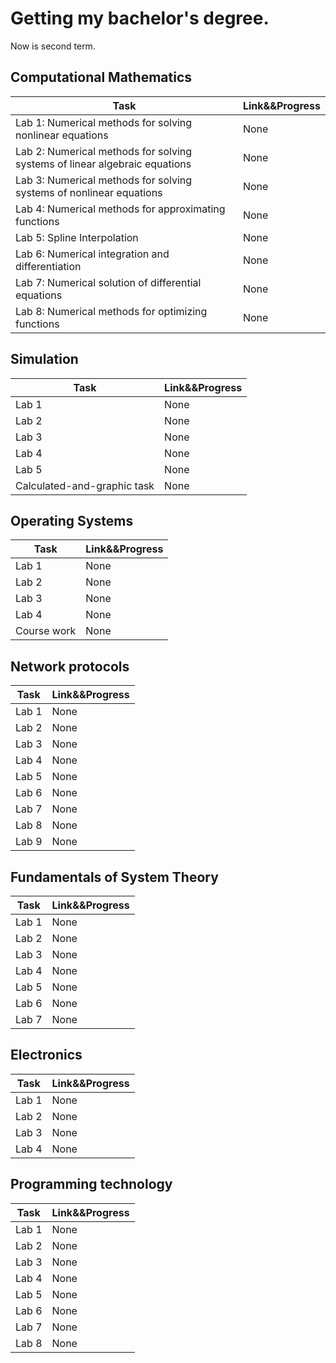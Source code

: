 # Getting my bachelor's degree.
Now is second term.

## Computational Mathematics
Task | Link&&Progress
------------ | -------------
Lab 1: Numerical methods for solving nonlinear equations | None
Lab 2: Numerical methods for solving systems of linear algebraic equations | None
Lab 3: Numerical methods for solving systems of nonlinear equations | None
Lab 4: Numerical methods for approximating functions  | None
Lab 5: Spline Interpolation | None
Lab 6: Numerical integration and differentiation | None
Lab 7: Numerical solution of differential equations  | None
Lab 8: Numerical methods for optimizing functions | None

## Simulation
Task | Link&&Progress
------------ | -------------
Lab 1 | None
Lab 2 | None
Lab 3 | None
Lab 4 | None
Lab 5 | None
Сalculated-and-graphic task  | None

## Operating Systems
Task | Link&&Progress
------------ | -------------
Lab 1 | None
Lab 2 | None
Lab 3 | None
Lab 4 | None
Course work | None

## Network protocols
Task | Link&&Progress
------------ | -------------
Lab 1 | None
Lab 2 | None
Lab 3 | None
Lab 4 | None
Lab 5 | None
Lab 6 | None
Lab 7 | None
Lab 8 | None
Lab 9 | None

## Fundamentals of System Theory
Task | Link&&Progress
------------ | -------------
Lab 1 | None
Lab 2 | None
Lab 3 | None
Lab 4 | None
Lab 5 | None
Lab 6 | None
Lab 7 | None

## Electronics
Task | Link&&Progress
------------ | -------------
Lab 1 | None
Lab 2 | None
Lab 3 | None
Lab 4 | None

## Programming technology
Task | Link&&Progress
------------ | -------------
Lab 1 | None
Lab 2 | None
Lab 3 | None
Lab 4 | None
Lab 5 | None
Lab 6 | None
Lab 7 | None
Lab 8 | None
